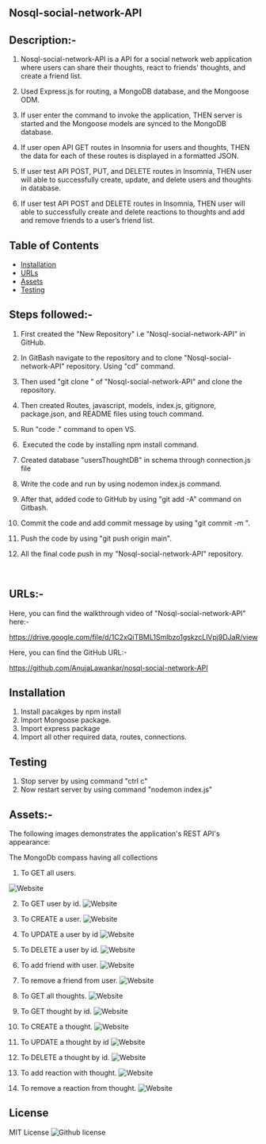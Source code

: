 ## Nosql-social-network-API


## Description:-

1.  Nosql-social-network-API is a API for a social network web application where users can share their thoughts, react to friends’ thoughts, and create a friend list.

2. Used Express.js for routing, a MongoDB database, and the Mongoose ODM.

3. If user enter the command to invoke the application,
THEN server is started and the Mongoose models are synced to the MongoDB database.

4. If user open API GET routes in Insomnia for users and thoughts,
THEN the data for each of these routes is displayed in a formatted JSON.

5. If user test API POST, PUT, and DELETE routes in Insomnia,
THEN user will able to successfully create, update, and delete users and thoughts in database.

6. If user test API POST and DELETE routes in Insomnia,
THEN user will able to successfully create and delete reactions to thoughts and add and remove friends to a user’s friend list.

## Table of Contents

 *  [Installation](#installation)
 *  [URLs](#URLs)
 *  [Assets](#Assets)
 *  [Testing](#testing)



## Steps followed:-

1. First created the "New Repository" i.e "Nosql-social-network-API" in GitHub.

2. In GitBash  navigate to the repository and  to clone "Nosql-social-network-API" repository. Using "cd" command.

3. Then used "git clone <ssh key>" of "Nosql-social-network-API" and clone the repository.

4. Then  created Routes, javascript, models, index.js, gitignore, package.json, and README files using touch command.

5. Run "code ." command to open VS.

6.  Executed the code by installing npm install command.

7. Created  database "usersThoughtDB" in schema through connection.js file

8. Write the code and run by using nodemon index.js command. 

9. After that, added code to GitHub by using "git add -A" command on Gitbash. 

10. Commit the code and add commit message by using "git commit -m <message>".

11. Push the code by using "git push origin main".

12. All the final code push in my "Nosql-social-network-API" repository.


 

## URLs:-
Here, you can find the walkthrough video of "Nosql-social-network-API" here:- 

https://drive.google.com/file/d/1C2xQiTBML1Smlbzo1gskzcLlVpj9DJaR/view



Here, you can find the GitHub URL:-

https://github.com/AnujaLawankar/nosql-social-network-API


## Installation

1. Install pacakges by npm install
2. Import Mongoose package.
3. Import express package
4. Import all other required data, routes, connections.



## Testing

1. Stop server by using command "ctrl c"
2. Now restart server by using command "nodemon index.js"



## Assets:-

The following images demonstrates the application's REST API's appearance:

The MongoDb compass having all collections

1. To GET all users.

![Website](./assets/images/screeenshot1.png)


2. To GET user by id.
![Website](./assets/images/screeenshot2.png)

3. To CREATE a user.
![Website](./assets/images/screeenshot3.png)

4. To UPDATE a user by id
![Website](./assets/images/screeenshot4.png)

5. To DELETE a user by id.
![Website](./assets/images/screeenshot5.png)


6. To add friend with user.
![Website](./assets/images/screeenshot13.png)

7. To remove a friend from user.
![Website](./assets/images/screeenshot14.png)

8. To GET all thoughts.
![Website](./assets/images/screeenshot6.png)

9. To GET thought by id.
![Website](./assets/images/screeenshot7.png)

10. To CREATE a thought.
![Website](./assets/images/screeenshot8.png)

11. To UPDATE a thought by id
![Website](./assets/images/screeenshot9.png)

12. To DELETE a thought by id.
![Website](./assets/images/screeenshot10.png)

13. To add reaction with thought.
![Website](./assets/images/screeenshot11.png)

14. To remove a reaction from thought.
![Website](./assets/images/screeenshot12.png)




## License

 MIT  License  ![Github license](https://img.shields.io/badge/license-MIT-blue.svg)
